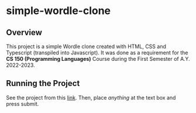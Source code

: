 # simple-wordle-clone
<h2><strong>Overview</strong></h2>
This project is a simple Wordle clone created with HTML, CSS and Typescript (transpiled into Javascript). It was done as a requirement for the <strong>CS 150 (Programming Languages)</strong> Course during the First Semester of A.Y. 2022-2023. 

<!--of the Department of Computer Science in the University of the Philippines - Diliman during the First Semester of A.Y. 2022-2023. -->
<br>
<h2><strong>Running the Project</strong></h2>
See the project from this <a href="<h2><strong>Overview</strong></h2>">link</a>. Then, place <em>anything</em> at the text box and press submit.